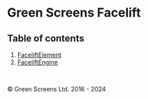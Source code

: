 # Green Screens Facelift

## Table of contents 

1. [FaceliftElement](./FaceliftElement.md)
2. [FaceliftEngine](./FaceliftEngine.md)

<br>

&copy; Green Screens Ltd. 2016 - 2024
